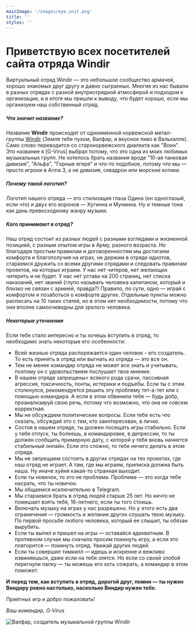 ```yaml
---
mainImage: '/images/eye_unit.png'
title: ''
styles: ''
---
```

# Приветствую всех посетителей сайта отряда Windir

Виртуальный отряд Windir — это небольшое сообщество армачей, хорошо знакомых друг другу и давно сыгранных. 
Многие из нас бывали в разных отрядах с разной внутриотрядной атмосферой и подходом к организации, 
и в итоге мы пришли к выводу, что будет хорошо, если мы организуем наш собственный отряд.

##### Что значит название?

Название **Windir** происходит от одноименной норвежской метал-группы [Windir](https://en.wikipedia.org/wiki/Windir) \(Земля тебе пухом, Валфар, и вкусное пиво в Вальхалле\). 
Само слово переводится со старонорвежского диалекта как "Воин". Это название я \[G-Virus\] выбрал потому, что это одна из моих любимых музыкальных групп. 
Не хотелось брать названия вроде "10-ая танковая дивизия", "Альфа", "Горные егеря" и что-то подобное, потому что мы — просто игроки в Arma 3, а не дивизия, сквадрон или морские котики.

##### Почему такой логотип?

Логотип нашего отряда — это стилизация глаза Одина (он одноглазый, если что) и двух его воронов — Хугинна и Мунинна. Ну и темные тона как дань превосходному жанру музыки.

##### Кого принимают в отряд?

Наш отряд состоит из разных людей с разными взглядами и жизненной позицией, с разным опытом игры в Арму, разного возраста. Но благодаря простым правилам и договоренностям мы достигаем комфорта и благополучия на играх, не держим в отряде идиотов, стараемся дружить со всеми другими отрядами и следовать правилам проектов, на которых играем. 
У нас нет читеров, нет желающих читерить и не будет.
У нас нет устава на 200 страниц, нет списка наказаний, нет званий 
(глупо называть человека капитаном, который и близко не связан с армией, правда?) 
Правило, по сути, одно — играй с комфортом и позаботься о комфорте других. 
Отдельные пункты можно расписать на 10 таких статей, но в этом нет необходимости, 
потому что они вполне самоочевидны для зрелого человека.

##### Некоторые уточнения

Если тебе стало интересно и ты хочешь вступить в отряд, то необходимо знать некоторые его особенности:

- Всей жизнью отряда распоряжается один человек - его создатель. То есть принять в отряд или выгнать из отряда — это все он.
- Тем не менее командир отряда не может все знать и учитывать, поэтому он с удовольствием послушает твое мнение.
- В нашем отряде запрещены< всякого рода срачи, пассивная агрессия, токсичность, понты, истерики и подъебы. Если ты с этим столкнулся, рекомендуется решить эту проблему тет-а-тет или с помощью командира. А если в этом обвинили тебя — будь добр, проанализируй свою речь, потому что возможно, что она не совсем корректная.
- Мы не обсуждаем политические вопросы. Если тебе есть что сказать, обсуждай это с тем, кто заинтересован, в личке.
- Состоя в нашем отряде, ты должен посещать игры стабильно. Если у тебя отпуск, ты болеешь, в командировке, в депрессии, то ты должен сообщить примерную дату, с которой у тебя вновь начнется стабильный онлайн. Если это сложно, то тебе нечего делать в этом отряде.
- Мы не запрещаем состоять в других отрядах на тех проектах, где наш отряд не играет. А там, где мы играем, приписка должна быть наша. Ну иначе хуйня какая-то странная выходит.
- Если ты новичок, то это не проблема. Проблема — это когда тебе насрать, что ты новичок.
- Мы общаемся исключительно в Telegram.
- Мы стараемся брать в отряд людей старше 25 лет. Но ничто не помешает взять тебя, 16-летнего, если ты того стоишь.
- Включать музыку на играх у нас разрешено. Но у этого есть два ограничения — громкость и желание других слушать твою музыку. По первой просьбе любого человека, который ее слышит, ты обязан вырубить.
- Если ты выпил и пришел на игры — оставайся адекватным. В противном случае мы сначала просим покинуть игру, а если это повторится — покинуть отряд. Уважай других людей.
- Если ты совершил тимкилл — идешь и искренне и вежливо извиняешься, даже если на тебя злятся. Но если со своей злобой перегнули палку — ты можешь его хоть сожрать, а командир в этом поможет.

**И перед тем, как вступить в отряд, дорогой друг, помни — ты нужен Виндиру ровно настолько, насколько Виндир нужен тебе.**

Приятных игр и добро пожаловать!

*Ваш командир, G-Virus*

![Валфар, создатель музыкальной группы Windir](/images/valfar.jpg)